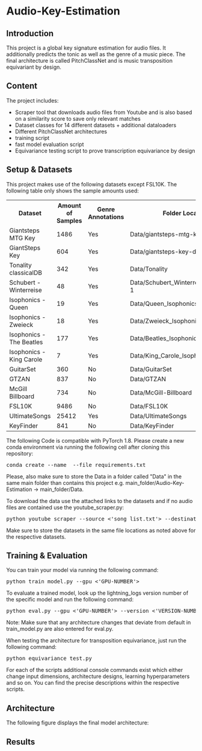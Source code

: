 # Audio-Key-Estimation

## Introduction

This project is a global key signature estimation for audio files. It additionally predicts the tonic as well as the genre of a music piece. The final architecture is called PitchClassNet and is music transposition equivariant by design.

## Content

The project includes:
- Scraper tool that downloads audio files from Youtube and is also based on a similarity score to save only relevant matches
- Dataset classes for 14 different datasets + additional dataloaders
- Different PitchClassNet architectures
- training script
- fast model evaluation script
- Equivariance testing script to prove transcription equivariance by design

## Setup & Datasets

This project makes use of the following datasets except FSL10K. The following table only shows the sample amounts used: 

<table>
    <col>
    <col>
    <col>
    <col>
    <tr>
        <th rowspan=1>Dataset</th>
        <th rowspan=1>Amount of Samples</th>
        <th rowspan=1>Genre Annotations</th>
        <th rowspan=1>Folder Locations</th>
        <th rowspan=1>Links</th>
    </tr>
    <tr>
        <td>Giantsteps MTG Key</td>
        <td>1486</td>
        <td>Yes</td>
        <td>Data/giantsteps-mtg-key-dataset</td>
        <td>https://www.upf.edu/web/mtg/giantsteps-key</td>
    </tr>
    <tr>
        <td>GiantSteps Key</td>
        <td>604</td>
        <td>Yes</td>
        <td>Data/giantsteps-key-dataset</td>
        <td>https://github.com/GiantSteps/giantsteps-key-dataset</td>
    </tr>
    <tr>
        <td>Tonality classicalDB</td>
        <td>342</td>
        <td>Yes</td>
        <td>Data/Tonality</td>
        <td>https://zenodo.org/record/4283868#.ZBCggnbMI2w</td>
    </tr>
    <tr>
        <td>Schubert - Winterreise</td>
        <td>48</td>
        <td>Yes</td>
        <td>Data/Schubert_Winterreise_Dataset_v1-1</td>
        <td>https://zenodo.org/record/4122060#.ZBCgV3bMI2y</td>
    </tr>
    <tr>
        <td>Isophonics - Queen</td>
        <td>19</td>
        <td>Yes</td>
        <td>Data/Queen_Isophonics</td>
        <td>http://isophonics.net/content/reference-annotations-queen</td>
    </tr>
    <tr>
        <td>Isophonics - Zweieck</td>
        <td>18</td>
        <td>Yes</td>
        <td>Data/Zweieck_Isophonics</td>
        <td>http://isophonics.net/content/reference-annotations-zweieck</td>
    </tr>
    <tr>
        <td>Isophonics - The Beatles</td>
        <td>177</td>
        <td>Yes</td>
        <td>Data/Beatles_Isophonics</td>
        <td>http://isophonics.net/content/reference-annotations-beatles</td>
    </tr>
    <tr>
        <td>Isophonics - King Carole</td>
        <td>7</td>
        <td>Yes</td>
        <td>Data/King_Carole_Isophonics</td>
        <td>http://isophonics.net/content/reference-annotations-carole-king</td>
    </tr>
    <tr>
        <td>GuitarSet</td>
        <td>360</td>
        <td>No</td>
        <td>Data/GuitarSet</td>
        <td>https://zenodo.org/record/3371780#.ZBCgmHbMI2w</td>
    </tr>
    <tr>
        <td>GTZAN</td>
        <td>837</td>
        <td>No</td>
        <td>Data/GTZAN</td>
        <td>https://www.kaggle.com/datasets/andradaolteanu/gtzan-dataset-music-genre-classification</td>
    </tr>
    <tr>
        <td>McGill Billboard</td>
        <td>734</td>
        <td>No</td>
        <td>Data/McGill-Billboard</td>
        <td>https://ddmal.music.mcgill.ca/research/The_McGill_Billboard_Project_(Chord_Analysis_Dataset)</td>
    </tr>
    <tr>
        <td>FSL10K</td>
        <td>9486</td>
        <td>No</td>
        <td>Data/FSL10K</td>
        <td>https://zenodo.org/record/3967852#.ZBCgu3bMI2w</td>
    </tr>
    <tr>
        <td>UltimateSongs</td>
        <td>25412</td>
        <td>Yes</td>
        <td>Data/UltimateSongs</td>
        <td>https://www.ultimate-guitar.com/</td>
    </tr>
    <tr>
        <td>KeyFinder</td>
        <td>841</td>
        <td>No</td>
        <td>Data/KeyFinder</td>
        <td>https://www.ibrahimshaath.co.uk/keyfinder/KeyFinderV2Dataset.pdf</td>
    </tr>

</table>

The following Code is compatible with PyTorch 1.8. Please create a new conda environment via running the following cell after cloning this repository:
<pre lang="shell">conda create --name <env> --file requirements.txt</pre>

Please, also make sure to store the Data in a folder called "Data" in the same main folder than contains this project e.g. main_folder/Audio-Key-Estimation -> main_folder/Data.

To download the data use the attached links to the datasets and if no audio files are contained use the youtube_scraper.py:
<pre lang="shell">python youtube_scraper --source <'song_list.txt'> --destination <'Dataset name'></pre>
Make sure to store the datasets in the same file locations as noted above for the respective datasets.

## Training & Evaluation

You can train your model via running the following command:
<pre lang="shell">python train_model.py --gpu <'GPU-NUMBER'></pre>

To evaluate a trained model, look up the lightning_logs version number of the specific model and run the following command:
<pre lang="shell">python eval.py --gpu <'GPU-NUMBER'> --version <'VERSION-NUMBER'></pre>
Note: Make sure that any architecture changes that deviate from default in train_model.py are also entered for eval.py.

When testing the architecture for transposition equivariance, just run the following command:
<pre lang="shell">python equivariance_test.py</pre>

For each of the scripts additional console commands exist which either change input dimensions, architecture designs, learning hyperparameters and so on. You can find the precise descriptions within the respective scripts.

## Architecture
The following figure displays the final model architecture:


## Results


